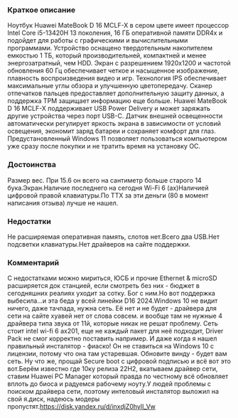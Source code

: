 ### **Краткое описание**
Ноутбук Huawei MateBook D 16 MCLF-X в сером цвете имеет процессор Intel Core i5-13420H 13 поколения, 16 ГБ оперативной памяти DDR4x и подойдет для работы с графическими и вычислительными программами. Устройство оснащено твердотельным накопителем емкостью 1 ТБ, который производительней, компактней и менее энергозатратный, чем HDD. Экран с разрешением 1920x1200 и частотой обновления 60 Гц обеспечивает четкое и насыщенное изображение, плавность воспроизведения видео и игр. Технология IPS обеспечивает максимальные углы обзора и улучшенную цветопередачу. Сканер отпечатков пальцев предоставляет дополнительную защиту данных, а поддержка TPM защищает информацию еще больше. Huawei MateBook D 16 MCLF-X поддерживает USB Power Delivery и может заряжать другие устройства через порт USB-C. Датчик внешней освещенности автоматически регулирует яркость экрана в зависимости от условий освещения, экономит заряд батареи и сохраняет комфорт для глаз. Предустановленный Windows 11 позволяет пользоваться компьютером уже сразу после покупки и не тратить время на установку ОС.

### **Достоинства**
Размер вес. При 15.6 он всего на сантиметр больше старого 14 бука.Экран.Наличие последнего на сегодня Wi-Fi 6 (ax)Наличией цифровой правой клавиатуры.По ТТХ за эти деньги (80 в момент написания отзыва) лучше не нашел.

### **Недостатки**
Не расширяемая оперативная память, слотов нет.Всего два USB.Нет подсветки клавиатуры.Нет драйверов на сайте поддержки.

### **Комментарий**
С недостатками можно мириться, ЮСБ и прочие Ethernet & microSD расширяется док станцией, если смотреть без них - бюджет в сегодняшних реалиях уходит за сотку. Бог с ним.Но вот поддержка выбесила...и эта беда у всей линейки D16 2024.Windows 10 не видит ничего, даже тачпада, нужна сеть. Её нет и не будет - драйвера для сети на сайте хуавей нет от слова совсем. и вообще там не нужные 4 драйвера типа звука от 11й, которые никак не решат проблему. Сеть стоит intel wi-fi 6 ax201, еще не каждый пакет для неё подходит, Driver Pack не смог корректно поставить например. И даже когда я нашел правильный инсталятор - фиаско! Он не ставиться на Windows 10 с лицензии, потому что она там устаревшая. Обновите винду - будет вам сеть. Ну что же, прощай Secure boot с цифровой подписью и всё вот это вот.Берём известно где 10ку релиза 22H2, вкатываем драйвер сети, ставим Huawei PC Manager который правда по честному всё обновляет вплоть до биоса и радуемся рабочему ноуту.У людей проблемы с поиском драйвера сети, поэтому интеловый инсталятор выложил на свой я.диск, надеюсь модеры пропустят.https://disk.yandex.ru/d/inxdjZ0hylI_Vw
